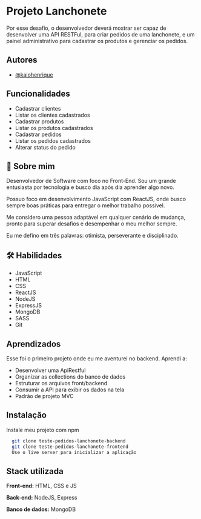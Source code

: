 
# Projeto Lanchonete

Por esse desafio, o desenvolvedor deverá mostrar ser capaz de desenvolver uma API RESTFul, para criar pedidos de uma lanchonete, e um painel administrativo para cadastrar os produtos e gerenciar os pedidos.

## Autores

- [@kaiohenrique](https://www.linkedin.com/in/kaio-henrique-costa/)


## Funcionalidades

- Cadastrar clientes
- Listar os clientes cadastrados
- Cadastrar produtos
- Listar os produtos cadastrados
- Cadastrar pedidos
- Listar os pedidos cadastrados
- Alterar status do pedido


## 🚀 Sobre mim
Desenvolvedor de Software com foco no Front-End. Sou um grande entusiasta por tecnologia e busco dia após dia aprender algo novo.

Possuo foco em desenvolvimento JavaScript com ReactJS, onde busco sempre boas práticas para entregar o melhor trabalho possível.

Me considero uma pessoa adaptável em qualquer cenário de mudança, pronto para superar desafios e desempenhar o meu melhor sempre.

Eu me defino em três palavras: otimista, perseverante e disciplinado.


## 🛠 Habilidades
- JavaScript
- HTML
- CSS
- ReactJS
- NodeJS
- ExpressJS
- MongoDB
- SASS
- Git


## Aprendizados

Esse foi o primeiro projeto onde eu me aventurei no backend.
Aprendi a:
- Desenvolver uma ApiRestful
- Organizar as collections do banco de dados
- Estruturar os arquivos front/backend
- Consumir a API para exibir os dados na tela
- Padrão de projeto MVC

## Instalação

Instale meu projeto com npm

```bash
  git clone teste-pedidos-lanchonete-backend
  git clone teste-pedidos-lanchonete-frontend
  Use o live server para inicializar a aplicação
```
    
## Stack utilizada

**Front-end:** HTML, CSS e JS

**Back-end:** NodeJS, Express

**Banco de dados:** MongoDB

